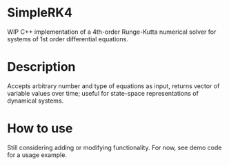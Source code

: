 # SimpleRK4
WIP C++ implementation of a 4th-order Runge-Kutta numerical solver for systems of 1st order differential equations. 

# Description
Accepts arbitrary number and type of equations as input, returns vector of variable values over time; useful for state-space representations of dynamical systems. 

# How to use
Still considering adding or modifying functionality. For now, see demo code for a usage example.


 
